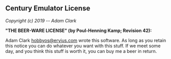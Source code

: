 Century Emulator License
---

*Copyright (c)  2019 -- Adam Clark*

**"THE BEER-WARE LICENSE" (by Poul-Henning Kamp; Revision 42):**

Adam Clark <hobbyos@eryjus.com> wrote this software.  As long as you retain this notice you can do whatever you want with this stuff. If we meet some day, and you think this stuff is worth it, you can buy me a beer in return.

